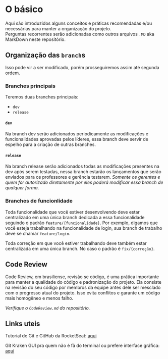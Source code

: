 # O básico

Aqui são introduzidos alguns conceitos e práticas recomendadas e/ou necessárias para manter a organização do projeto.  
Perguntas recorrentes serão adicionadas como outros arquivos `.MD` aka MarkDown neste repositório.

## Organização das `branch`s

Isso pode vir a ser modificado, porém prosseguiremos assim até segunda ordem.

### Branches principais

Teremos duas branches principais:

- `dev`
- `release`

#### `dev`

Na branch dev serão adicionados periodicamente as modificações e funcionalidades aprovadas pelos líderes, essa branch deve servir de espelho para a criação de outras branches.

#### `release`

Na branch release serão adicionados todas as modificações presentes na dev após serem testadas, nessa branch estarão os lançamentos que serão enviados para os professores e gerência testarem. _Somente os gerentes e quem for autorizado diretamente por eles poderá modificar essa branch de qualquer forma_.

### Branches de funcionlidade

Toda funcionalidade que você estiver desenvolvendo deve estar centralizado em uma única branch dedicada a essa funcionalidade seguindo o padrão `feature/{funcionalidade}`. Por exemplo, digamos que você esteja trabalhando na funcionalidade de login, sua branch de trabalho deve se chamar `feature/login`.

Toda correção em que você estiver trabalhando deve também estar centralizada em uma única branch. No caso o padrão é `fix/{correção}`.

## Code Review

Code Review, em brasiliense, revisão se código, é uma prática importante para manter a qualidade do código e padronização do projeto. Ela consiste na revisão do seu código por membros da equipe antes dele ser mesclado com o progresso atual do projeto. Isso evita conflitos e garante um código mais homogêneo e menos falho.

_Verifique o `CodeReview.md` do repositório._

## Links uteis

Tutorial de Git e GitHub da RocketSeat: [aqui](https://youtu.be/2alg7MQ6_sI)

Git Kraken GUI pra quem não é fã do terminal ou prefere interface gráfica: [aqui](https://www.gitkraken.com/)
